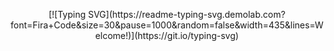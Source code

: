 <p align="center">
[![Typing SVG](https://readme-typing-svg.demolab.com?font=Fira+Code&size=30&pause=1000&random=false&width=435&lines=Welcome!)](https://git.io/typing-svg)
</p>
